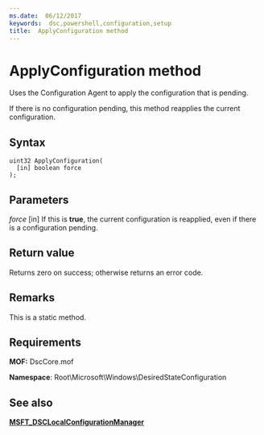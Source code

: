 ```yaml
---
ms.date:  06/12/2017
keywords:  dsc,powershell,configuration,setup
title:  ApplyConfiguration method
---
```

# ApplyConfiguration method

Uses the Configuration Agent to apply the configuration that is pending.

If there is no configuration pending, this method reapplies the current configuration.

## Syntax

```mof
uint32 ApplyConfiguration(
  [in] boolean force
);
```

## Parameters

*force* \[in\]
If this is **true**, the current configuration is reapplied, even if there is a configuration pending.

## Return value

Returns zero on success; otherwise returns an error code.

## Remarks

This is a static method.

## Requirements

**MOF:** DscCore.mof

**Namespace**: Root\Microsoft\Windows\DesiredStateConfiguration

## See also

[**MSFT_DSCLocalConfigurationManager**](msft-dsclocalconfigurationmanager.md)
